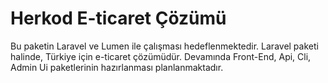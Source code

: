 # Herkod E-ticaret Çözümü
Bu paketin Laravel ve Lumen ile çalışması hedeflenmektedir. Laravel paketi halinde, Türkiye için e-ticaret çözümüdür. Devamında Front-End, Api, Cli, Admin Ui paketlerinin hazırlanması planlanmaktadır.
